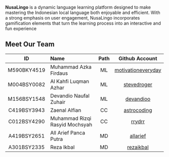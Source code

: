 **NusaLingo** is a dynamic language learning platform designed to make mastering the Indonesian local language both enjoyable and efficient. With a strong emphasis on user engagement, NusaLingo incorporates gamification elements that turn the learning process into an interactive and fun experience
## Meet Our Team
| ID | Name | Path | Github Account |
| :---------: | :--------- | :---------: | :---------: |
| M590BKY4519 | Muhammad Azka Firdaus | ML | [motivationeveryday](https://github.com/motivationeveryday) |
| M004BSY0082 | Al Kahfi Luqman Azhar | ML | [stevedroger](https://github.com/stevedroger) |
| M156BSY1548 | Devandio Naufal Zuhair | ML | [devandioo](https://github.com/devandioo) |
| C419BSY3943 | Zaenal Alfian | CC | [astrocoding]( https://github.com/astrocoding) |
| C012BSY4290 | Muhammad Rizqi Rasyid Mochsyah | CC | [rrydrr](https://github.com/rrydrr) |
| A419BSY2651 | All Arief Panca Putra | MD | [allarief](https://github.com/allarief) |
| A301BSY2335 | Reza Ikbal | MD | [rezaikbal]( https://github.com/rezaikbal) |

